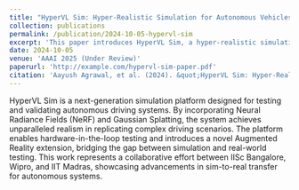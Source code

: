 ```yaml
---
title: "HyperVL Sim: Hyper-Realistic Simulation for Autonomous Vehicles Using Neural Radiance Fields"
collection: publications
permalink: /publication/2024-10-05-hypervl-sim
excerpt: 'This paper introduces HyperVL Sim, a hyper-realistic simulation platform leveraging Neural Radiance Fields (NeRF) and Gaussian Splatting for autonomous vehicle testing.'
date: 2024-10-05
venue: 'AAAI 2025 (Under Review)'
paperurl: 'http://example.com/hypervl-sim-paper.pdf'
citation: 'Aayush Agrawal, et al. (2024). &quot;HyperVL Sim: Hyper-Realistic Simulation for Autonomous Vehicles Using Neural Radiance Fields.&quot; <i>AAAI Conference on Artificial Intelligence</i>.'
---
```


HyperVL Sim is a next-generation simulation platform designed for testing and validating autonomous driving systems. By incorporating Neural Radiance Fields (NeRF) and Gaussian Splatting, the system achieves unparalleled realism in replicating complex driving scenarios. The platform enables hardware-in-the-loop testing and introduces a novel Augmented Reality extension, bridging the gap between simulation and real-world testing. This work represents a collaborative effort between IISc Bangalore, Wipro, and IIT Madras, showcasing advancements in sim-to-real transfer for autonomous systems.
